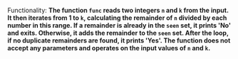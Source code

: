 Functionality: **The function `func` reads two integers `n` and `k` from the input. It then iterates from 1 to `k`, calculating the remainder of `n` divided by each number in this range. If a remainder is already in the `seen` set, it prints 'No' and exits. Otherwise, it adds the remainder to the `seen` set. After the loop, if no duplicate remainders are found, it prints 'Yes'. The function does not accept any parameters and operates on the input values of `n` and `k`.**